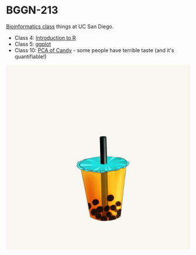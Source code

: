 # BGGN-213

[Bioinformatics class](https://bioboot.github.io/bggn213_F22/) things at UC San Diego. 

- Class 4: [Introduction to R](https://htmlpreview.github.io/?https://github.com/mduquette22/bggn213/blob/main/class04/Class4.html)  
- Class 5: [ggplot]()  
- Class 10: [PCA of Candy](https://htmlpreview.github.io/?https://github.com/mduquette22/bggn213/blob/main/Class10%20-%20CANDY/Class10%20-%20Dandy%20Candy.html) - some people have terrible taste (and it's quantifiable!)  

![](https://raw.githubusercontent.com/mduquette22/bggn213/main/Boba_Loading.gif)
